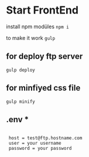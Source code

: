 # Start FrontEnd

install npm modüles
<code>npm i </code>

to make it work
<code>gulp </code>

## for deploy ftp server

<code>gulp deploy</code>

## for minfiyed css file
<code>gulp minify</code>

## .env *
```

 host = test@ftp.hostname.com
 user = your username
 password = your password

```

